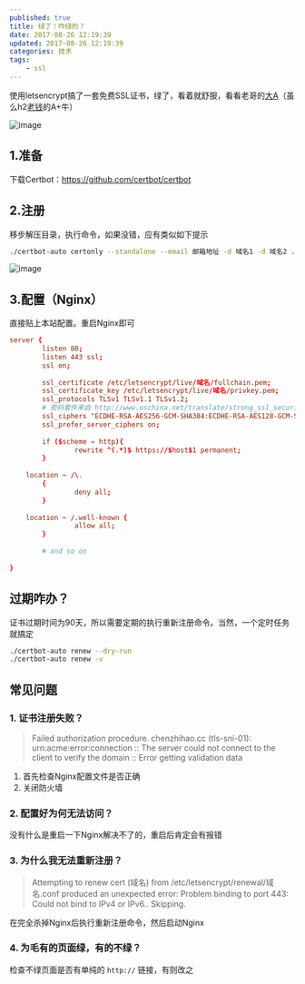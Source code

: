 ```yaml
---
published: true
title: 绿了！咋绿的？
date: 2017-08-26 12:19:39
updated: 2017-08-26 12:19:39
categories: 技术
tags: 
    - ssl
---
```


使用letsencrypt搞了一套免费SSL证书，绿了，看着就舒服，看看老哥的[大A](https://www.ssllabs.com/ssltest/analyze.html?d=chenzhihao.cc)（虽么h2[老钱](https://www.ssllabs.com/ssltest/analyze.html?d=qiananhua.com)的A+牛）

![image](/images/WX20170821-010315.png)

## 1.准备

下载Certbot：https://github.com/certbot/certbot

## 2.注册

移步解压目录，执行命令，如果没错，应有类似如下提示
```bash
./certbot-auto certonly --standalone --email 邮箱地址 -d 域名1 -d 域名2 ... -d 域名n
```
![image](/images/WX20170821-012214@2x.png)


## 3.配置（Nginx）

直接贴上本站配置。重启Nginx即可

```conf
server {
        listen 80;
        listen 443 ssl;
        ssl on;
 
        ssl_certificate /etc/letsencrypt/live/域名/fullchain.pem;
        ssl_certificate_key /etc/letsencrypt/live/域名/privkey.pem;
        ssl_protocols TLSv1 TLSv1.1 TLSv1.2;
        # 密码套件来自 http://www.oschina.net/translate/strong_ssl_security_on_nginx
        ssl_ciphers "ECDHE-RSA-AES256-GCM-SHA384:ECDHE-RSA-AES128-GCM-SHA256:DHE-RSA-AES256-GCM-SHA384:DHE-RSA-AES128-GCM-SHA256:ECDHE-RSA-AES256-SHA384:ECDHE-RSA-AES128-SHA256:ECDHE-RSA-AES256-SHA:ECDHE-RSA-AES128-SHA:DHE-RSA-AES256-SHA256:DHE-RSA-AES128-SHA256:DHE-RSA-AES256-SHA:DHE-RSA-AES128-SHA:ECDHE-RSA-DES-CBC3-SHA:EDH-RSA-DES-CBC3-SHA:AES256-GCM-SHA384:AES128-GCM-SHA256:AES256-SHA256:AES128-SHA256:AES256-SHA:AES128-SHA:DES-CBC3-SHA:HIGH:!aNULL:!eNULL:!EXPORT:!DES:!MD5:!PSK:!RC4";
        ssl_prefer_server_ciphers on;
 
        if ($scheme = http){
                rewrite ^(.*)$ https://$host$1 permanent;
        }
 
    location ~ /\.
        {
                deny all;
        }
 
    location ~ /.well-known {
                allow all;
        }
      
        # and so on
 
}
```

## 过期咋办？
证书过期时间为90天，所以需要定期的执行重新注册命令。当然，一个定时任务就搞定
```bash
./certbot-auto renew --dry-run
./certbot-auto renew -v
```

## 常见问题

### 1. 证书注册失败？
> Failed authorization procedure. chenzhihao.cc (tls-sni-01): urn:acme:error:connection :: The server could not connect to the client to verify the domain :: Error getting validation data

1. 首先检查Nginx配置文件是否正确
2. 关闭防火墙

### 2. 配置好为何无法访问？
没有什么是重启一下Nginx解决不了的，重启后肯定会有报错

### 3. 为什么我无法重新注册？
> Attempting to renew cert (域名) from /etc/letsencrypt/renewal/域名.conf produced an unexpected error: Problem binding to port 443: Could not bind to IPv4 or IPv6.. Skipping.

在完全杀掉Nginx后执行重新注册命令，然后启动Nginx

### 4. 为毛有的页面绿，有的不绿？
检查不绿页面是否有单纯的 `http://` 链接，有则改之
